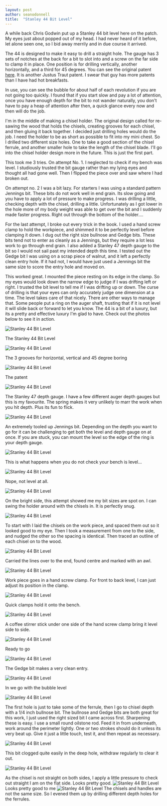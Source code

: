 ```yaml
---
layout: post
author: seanodonnell
title:  "Stanley 44 Bit Level"
---
```


A while back Chris Godwin put up a Stanley 44 bit level here on the patch. My eyes just about popped out of my head. I had never heard of it before, let alone seen one, so I bid away merrily and in due course it arrived.

The 44 is designed to make it easy to drill a straight hole. The gauge has 3 sets of notches at the back for a bit to slot into and a screw on the far side to clamp it in place. One position is for drilling vertically, another horizontally, and a third for 45 degrees. You can see the original patent [here](https://patentimages.storage.googleapis.com/71/d9/b4/965a17eeb88495/US352721.pdf). It is another Justus Traut patent. I swear that guy has more patents than I have had hot breakfasts.

In use, you can see the bubble for about half of each revolution if you are not going too quickly. I found that if you start slow and pay a lot of attention, once you have enough depth for the bit to not wander naturally, you don't have to pay a heap of attention after then, a quick glance every now and then will do the job.

I'm in the middle of making a chisel holder. The original design called for re-sawing the wood that holds the chisels, creating grooves for each chisel, and then gluing it back together. I decided just drilling holes would do the job. I need the holder to be as short as possible to fit into my mini chest. So I drilled two different size holes. One to take a good section of the chisel ferrule, and another smaller hole to take the length of the chisel blade. I'll go into the chisel holder design more in the future. This is just the first part.

This took me 3 tries. On attempt No. 1. I neglected to check if my bench was level. I studiously trusted the bit gauge rather than my lying eyes and thought all had gone well. Then I flipped the piece over and saw where I had broken out.

On attempt no. 2 I was a bit lazy. For starters I was using a standard pattern Jennings bit. These bits do not work well in end grain. Its slow going and you have to apply a lot of pressure to make progress. I was drilling a little, checking depth with the chisel, drilling a little. Unfortunately as I got lower in the hole more of my body weight was able to get over the bit and I suddenly made faster progress. Right out through the bottom of the holder....

For the last attempt, I broke out every trick in the book. I used a hand screw clamp to hold the workpiece, and shimmed it to be perfectly level before clamping it down. I dug out the right size bullnose and Gedge bits. These bits tend not to enter as cleanly as a Jennings, but they require a lot less work to go through end grain. I also added a Stanley 47 depth gauge to the bit so I would not sail past my intended depth this time. I tested out the Gedge bit I was using on a scrap piece of walnut, and it left a perfectly clean entry hole. If it had not, I would have just used a Jennings bit the same size to score the entry hole and moved on.

This worked great. I mounted the piece resting on its edge in the clamp. So my eyes would look down the narrow edge to judge if I was drifting left or right. I trusted the bit level to tell me if I was drifting up or down. The curse of drilling is that your eyes can only accurately judge one dimension at a time. The level takes care of that nicely. There are other ways to manage that. Some people put a ring on the auger shaft, trusting that if it is not level it will slide back or forward to let you know. The 44 is a bit of a luxury, but its a pretty and effective luxury I'm glad to have.  Check out the photos below to see it in action.

![Stanley 44 Bit Level](/assets/images/stanley44/1.jpg)

The Stanley 44 Bit Level

![Stanley 44 Bit Level](/assets/images/stanley44/2.jpg)

The 3 grooves for horizontal, vertical and 45 degree boring

![Stanley 44 Bit Level](/assets/images/stanley44/3.jpg)

The patent

![Stanley 44 Bit Level](/assets/images/stanley44/4.jpg)

The Stanley 47 depth gauge. I have a few different auger depth gauges but this is my favourite. The spring makes it very unlikely to marr the work when you hit depth. Plus its fun to flick.

![Stanley 44 Bit Level](/assets/images/stanley44/5.jpg)

An extremely tooled up Jennings bit. Depending on the depth you want to go for it can be challenging to get both the level and depth gauge on at once. If you are stuck, you can mount the level so the edge of the ring is your depth gauge.

![Stanley 44 Bit Level](/assets/images/stanley44/6.jpg)

This is what happens when you do not check your bench is level...

![Stanley 44 Bit Level](/assets/images/stanley44/7.jpg)

Nope, not level at all.

![Stanley 44 Bit Level](/assets/images/stanley44/8.jpg)

On the bright side, this attempt showed me my bit sizes are spot on. I can swing the holder around with the chisels in. It is perfectly snug. 

![Stanley 44 Bit Level](/assets/images/stanley44/9.jpg)

To start with I laid the chisels on the work piece, and spaced them out so it looked good to my eye. Then I took a measurement from one to the side, and nudged the other so the spacing is identical. Then traced an outline of each chisel on to the wood.

![Stanley 44 Bit Level](/assets/images/stanley44/10.jpg)

Carried the lines over to the end, found centre and marked with an awl.

![Stanley 44 Bit Level](/assets/images/stanley44/11.jpg)

Work piece goes in a hand screw clamp. For front to back level, I can just adjust its position in the clamp.

![Stanley 44 Bit Level](/assets/images/stanley44/12.jpg)

Quick clamps hold it onto the bench.

![Stanley 44 Bit Level](/assets/images/stanley44/13.jpg)

A coffee stirrer stick under one side of the hand screw clamp bring it level side to side. 

![Stanley 44 Bit Level](/assets/images/stanley44/14.jpg)

Ready to go

![Stanley 44 Bit Level](/assets/images/stanley44/15.jpg)

The Gedge bit makes a very clean entry.

![Stanley 44 Bit Level](/assets/images/stanley44/16.jpg)

In we go with the bubble level 

![Stanley 44 Bit Level](/assets/images/stanley44/17.jpg)

The first hole is just to take some of the ferrule, then I go to chisel depth with a 1/4 inch bullnose bit. The bullnose and Gedge bits are both great for this work, I just used the right sized bit I came across first. Sharpening these is easy. I use a small round oilstone rod. Feed it in from underneath, work around the perimeter lightly. One or two strokes should do it unless its very beat up. Give it just a little touch, test it, and then repeat as necessary.

![Stanley 44 Bit Level](/assets/images/stanley44/18.jpg)

This bit clogged quite easily in the deep hole, withdraw regularly to clear it out.

![Stanley 44 Bit Level](/assets/images/stanley44/19.jpg)

As the chisel is not straight on both sides, I apply a little pressure to check out straight I am on the flat side. Looks pretty good.
![Stanley 44 Bit Level](/assets/images/stanley44/20jpg)
Looks pretty good to me
![Stanley 44 Bit Level](/assets/images/stanley44/21.jpg)
The chisels and handles are not the same size. So I evened them up by drilling different depth holes for the ferrules.


